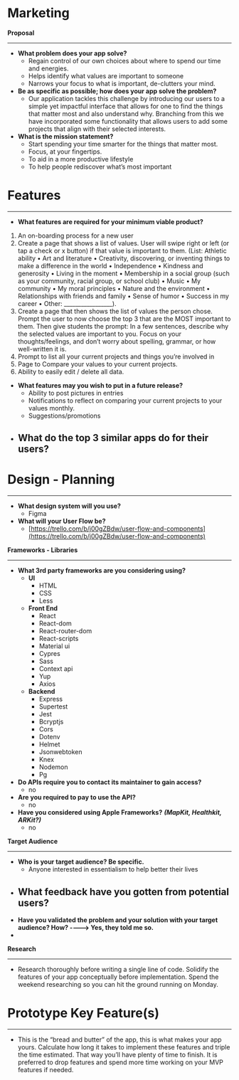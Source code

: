 # Marketing

**Proposal**

---

- **What problem does your app solve?**
    - Regain control of our own choices about where to spend our time and energies.
    - Helps identify what values are important to someone
    - Narrows your focus to what is important, de-clutters your mind.
- **Be as specific as possible; how does your app solve the problem?**
    - Our application tackles this challenge by introducing our users to a simple yet impactful interface that allows for one to find the things that matter most and also understand why. Branching from this we have incorporated some functionality that allows users to add some projects that align with their selected interests.
- **What is the mission statement?**
    - Start spending your time smarter for the things that matter most.
    - Focus, at your fingertips.
    - To aid in a more productive lifestyle
    - To help people rediscover what’s most important

# **Features**

---

- **What features are required for your minimum viable product?**
1. An on-boarding process for a new user
2. Create a page that shows a list of values. User will swipe right or left (or tap a check or x button) if that value is important to them. (List: Athletic ability • Art and literature • Creativity, discovering, or inventing things to make a difference in the world • Independence • Kindness and generosity • Living in the moment • Membership in a social group (such as your community, racial group, or school club) • Music • My community • My moral principles • Nature and the environment • Relationships with friends and family • Sense of humor • Success in my career • Other: _________________).
3. Create a page that then shows the list of values the person chose. Prompt the user to now choose the top 3 that are the MOST important to them. Then give students the prompt: In a few sentences, describe why the selected values are important to you. Focus on your thoughts/feelings, and don’t worry about spelling, grammar, or how well-written it is.
4. Prompt to list all your current projects and things you’re involved in
5. Page to Compare your values to your current projects.
6. Ability to easily edit / delete all data.
- **What features may you wish to put in a future release?**
    - Ability to post pictures in entries
    - Notifications to reflect on comparing your current projects to your values monthly.
    - Suggestions/promotions
- **What do the top 3 similar apps do for their users?**
    - 

# **Design - Planning**

---

- **What design system will you use?**
    - Figma
- **What will your User Flow be?**
    - [https://trello.com/b/j00gZBdw/user-flow-and-components](https://trello.com/b/j00gZBdw/user-flow-and-components)

**Frameworks - Libraries**

---

- **What 3rd party frameworks are you considering using?**
    - **UI**
        - HTML
        - CSS
        - Less
    - **Front End**
        - React
        - React-dom
        - React-router-dom
        - React-scripts
        - Material ui
        - Cypres
        - Sass
        - Context api
        - Yup
        - Axios
    - **Backend**
        - Express
        - Supertest
        - Jest
        - Bcryptjs
        - Cors
        - Dotenv
        - Helmet
        - Jsonwebtoken
        - Knex
        - Nodemon
        - Pg
- **Do APIs require you to contact its maintainer to gain access?**
    - no
- **Are you required to pay to use the API?**
    - no
- **Have you considered using Apple Frameworks?** ***(MapKit, Healthkit, ARKit?)***
    - no

**Target Audience**

---

- **Who is your target audience? Be specific.**
    - Anyone interested in essentialism to help better their lives
- **What feedback have you gotten from potential users?**
    - 
- **Have you validated the problem and your solution with your target audience? How? ----> Yes, they told me so.**
- 

**Research**

---

- Research thoroughly before writing a single line of code. Solidify the features of your app conceptually before implementation. Spend the weekend researching so you can hit the ground running on Monday.

# **Prototype Key Feature(s)**

---

- This is the “bread and butter” of the app, this is what makes your app yours. Calculate how long it takes to implement these features and triple the time estimated. That way you’ll have plenty of time to finish. It is preferred to drop features and spend more time working on your MVP features if needed.